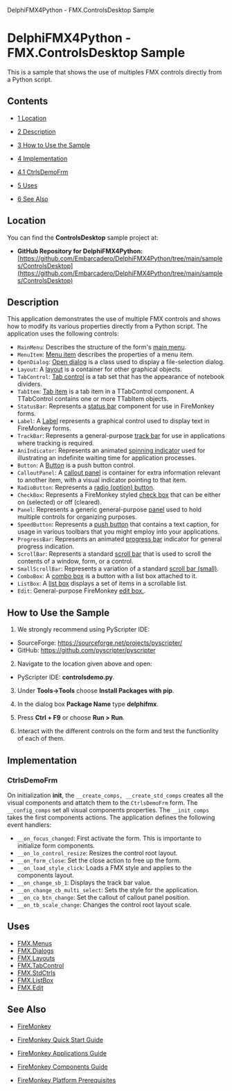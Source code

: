 DelphiFMX4Python - FMX.ControlsDesktop Sample[]()
# DelphiFMX4Python - FMX.ControlsDesktop Sample 


This is a sample that shows the use of multiples FMX controls directly from a Python script.
## Contents



* [1 Location](#Location)
* [2 Description](#Description)
* [3 How to Use the Sample](#How_to_Use_the_Sample)
* [4 Implementation](#Implementation)

* [4.1 CtrlsDemoFrm](#CtrlsDemoFrm)

* [5 Uses](#Uses)
* [6 See Also](#See_Also)


## Location 

You can find the **ControlsDesktop** sample project at:

* **GitHub Repository for DelphiFMX4Python:** [https://github.com/Embarcadero/DelphiFMX4Python/tree/main/samples/ControlsDesktop](https://github.com/Embarcadero/DelphiFMX4Python/tree/main/samples/ControlsDesktop)

## Description 

This application demonstrates the use of multiple FMX controls and shows how to modify its various properties directly from a Python script. The application uses the following controls:

* `MainMenu`: Describes the structure of the form's [main menu](https://docwiki.embarcadero.com/Libraries/Alexandria/en/FMX.Menus.TMainMenu).
* `MenuItem`: [Menu item](https://docwiki.embarcadero.com/Libraries/Alexandria/en/FMX.Menus.TMenuItem) describes the properties of a menu item.
* `OpenDialog`: [Open dialog](https://docwiki.embarcadero.com/Libraries/Alexandria/en/FMX.Dialogs.TOpenDialog)  is a class used to display a file-selection dialog.
* `Layout`: A [layout](https://docwiki.embarcadero.com/Libraries/Alexandria/en/FMX.Layouts.TLayout) is a container for other graphical objects.
* `TabControl`: [Tab control](https://docwiki.embarcadero.com/Libraries/Alexandria/en/FMX.TabControl.TTabControl) is a tab set that has the appearance of notebook dividers.
* `TabItem`: [Tab item](https://docwiki.embarcadero.com/Libraries/Alexandria/en/FMX.TabControl.TTabItem) is a tab item in a TTabControl component. A TTabControl contains one or more TTabItem objects.
* `StatusBar`: Represents a [status bar](https://docwiki.embarcadero.com/Libraries/Alexandria/en/FMX.StdCtrls.TStatusBar) component for use in FireMonkey forms.
* `Label`: A [Label](https://docwiki.embarcadero.com/Libraries/Alexandria/en/FMX.StdCtrls.TLabel) represents a graphical control used to display text in FireMonkey forms.
* `TrackBar`: Represents a general-purpose [track bar](https://docwiki.embarcadero.com/Libraries/Alexandria/en/FMX.StdCtrls.TTrackBar) for use in applications where tracking is required.
* `AniIndicator`: Represents an animated [spinning indicator](https://docwiki.embarcadero.com/Libraries/Alexandria/en/FMX.StdCtrls.TAniIndicator) used for illustrating an indefinite waiting time for application processes.
* `Button`: A [Button](https://docwiki.embarcadero.com/Libraries/Alexandria/en/FMX.StdCtrls.TButton) is a push button control.
* `CalloutPanel`: A [callout panel](https://docwiki.embarcadero.com/Libraries/Alexandria/en/FMX.StdCtrls.TCalloutPanel) is container for extra information relevant to another item, with a visual indicator pointing to that item.
* `RadioButton`: Represents a [radio (option) button](https://docwiki.embarcadero.com/Libraries/Alexandria/en/FMX.StdCtrls.TRadioButton).
* `CheckBox`: Represents a FireMonkey styled [check box](https://docwiki.embarcadero.com/Libraries/Alexandria/en/FMX.StdCtrls.TCheckBox) that can be either on (selected) or off (cleared).
* `Panel`: Represents a generic general-purpose [panel](https://docwiki.embarcadero.com/Libraries/Alexandria/en/FMX.StdCtrls.TPanel) used to hold multiple controls for organizing purposes.
* `SpeedButton`: Represents a [push button](https://docwiki.embarcadero.com/Libraries/Alexandria/en/FMX.StdCtrls.TSpeedButton)  that contains a text caption, for usage in various toolbars that you might employ into your applications.
* `ProgressBar`: Represents an animated [progress bar](https://docwiki.embarcadero.com/Libraries/Alexandria/en/FMX.StdCtrls.TProgressBar) indicator for general progress indication.
* `ScrollBar`: Represents a standard [scroll bar](https://docwiki.embarcadero.com/Libraries/Alexandria/en/FMX.StdCtrls.TScrollBar) that is used to scroll the contents of a window, form, or a control.
* `SmallScrollBar`: Represents a variation of a standard [scroll bar (small)](https://docwiki.embarcadero.com/Libraries/Alexandria/en/FMX.StdCtrls.TSmallScrollBar).
* `ComboBox`: A [combo box](https://docwiki.embarcadero.com/Libraries/Alexandria/en/FMX.ListBox.TComboBox) is a button with a list box attached to it.
* `ListBox`: A [list box](https://docwiki.embarcadero.com/Libraries/Alexandria/en/FMX.ListBox.TListBox) displays a set of items in a scrollable list.
* `Edit`: General-purpose FireMonkey [edit box.](https://docwiki.embarcadero.com/Libraries/Alexandria/en/FMX.Edit.TEdit).

## How to Use the Sample 


1. We strongly recommend using PyScripter IDE: 

* SourceForge: https://sourceforge.net/projects/pyscripter/
* GitHub: https://github.com/pyscripter/pyscripter

2. Navigate to the location given above and open:

*  PyScripter IDE: **controlsdemo.py**.

3. Under **Tools->Tools** choose **Install Packages with pip**.

4. In the dialog box **Package Name** type **delphifmx**.

5.  Press **Ctrl + F9** or choose **Run > Run**.

6.  Interact with the different controls on the form and test the functionlity of each of them.

## Implementation 


### CtrlsDemoFrm 

On initialization **__init__**, the `__create_comps, __create_std_comps` creates all the visual components and attatch them to the `CtrlsDemoFrm` form. The `__config_comps` set all visual components properties. The `__init_comps` takes the first components actions.  The application defines the following event handlers: 

* `__on_focus_changed`: First activate the form. This is importante to initialize form components.
* `__on_lo_control_resize`: Resizes the control root layout.
* `__on_form_close`: Set the close action to free up the form.
* `__on_load_style_click`: Loads a FMX style and applies to the components layout.
* `__on_change_sb_1`: Displays the track bar value.
* `__on_change_cb_multi_select`: Sets the style for the application.
* `__on_co_btn_change`: Set the callout of callout panel position.
* `__on_tb_scale_change`: Changes the control root layout scale.

## Uses 


* [FMX.Menus](https://docwiki.embarcadero.com/Libraries/Alexandria/en/FMX.Menus)
* [FMX.Dialogs](https://docwiki.embarcadero.com/Libraries/Alexandria/en/FMX.Dialogs)
* [FMX.Layouts](https://docwiki.embarcadero.com/Libraries/Alexandria/en/FMX.Layouts)
* [FMX.TabControl](https://docwiki.embarcadero.com/Libraries/Alexandria/en/FMX.TabControl)
* [FMX.StdCtrls](https://docwiki.embarcadero.com/Libraries/Alexandria/en/FMX.StdCtrls)
* [FMX.ListBox](https://docwiki.embarcadero.com/Libraries/Alexandria/en/FMX.ListBox)
* [FMX.Edit](https://docwiki.embarcadero.com/Libraries/Alexandria/en/FMX.Edit)

## See Also 


* [FireMonkey](https://docwiki.embarcadero.com/RADStudio/Alexandria/en/FireMonkey)
* [FireMonkey Quick Start Guide](https://docwiki.embarcadero.com/RADStudio/Alexandria/en/FireMonkey_Quick_Start_Guide_-_Introduction)

* [FireMonkey Applications Guide](https://docwiki.embarcadero.com/RADStudio/Alexandria/en/FireMonkey_Applications_Guide)
* [FireMonkey Components Guide](https://docwiki.embarcadero.com/RADStudio/Alexandria/en/FireMonkey_Components_Guide)

* [FireMonkey Platform Prerequisites](https://docwiki.embarcadero.com/RADStudio/Alexandria/en/FireMonkey_Platform_Prerequisites)





